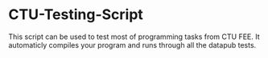 # CTU-Testing-Script
This script can be used to test most of programming tasks from CTU FEE. It automaticly compiles your program and runs through all the datapub tests.
